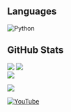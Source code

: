 



## Languages
![Python](https://img.shields.io/badge/python-3670A0?style=for-the-badge&logo=python&logoColor=ffdd54)

## GitHub Stats
![](https://github-readme-stats.vercel.app/api?username=Edinbo&theme=dark&hide_border=false&include_all_commits=true&count_private=true)
![](https://github-readme-streak-stats.herokuapp.com/?user=Edinbo&theme=dark&hide_border=false)<br/>
![](https://github-readme-stats.vercel.app/api/top-langs/?username=Edinbo&theme=dark&hide_border=false&include_all_commits=true&count_private=true&layout=compact)


![](https://github-contributor-stats.vercel.app/api?username=Edinbo&limit=5&theme=dark&combine_all_yearly_contributions=true)

[![YouTube](https://img.shields.io/badge/YouTube-%23FF0000.svg?logo=YouTube&logoColor=white)](https://youtube.com/@@Edinbo) 
